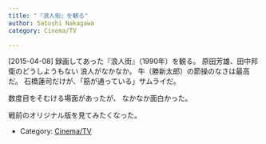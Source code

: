 ```yaml
---
title: "『浪人街』を観る"
author: Satoshi Nakagawa
category: Cinema/TV

---
```


[2015-04-08]  録画してあった『浪人街』（1990年）を観る。
原田芳雄、田中邦衛のどうしようもない
浪人がなかなか。
牛（勝新太郎）の節操のなさは最高だ。
石橋蓮司だけが、「筋が通っている」サムライだ。

 数度目をそむける場面があったが、
なかなか面白かった。

 戦前のオリジナル版を見てみたくなった。

- Category: [Cinema/TV](categories.html#Cinema/TV)

